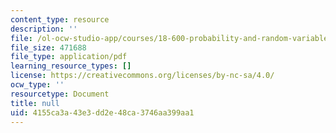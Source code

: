 ```yaml
---
content_type: resource
description: ''
file: /ol-ocw-studio-app/courses/18-600-probability-and-random-variables-fall-2019/4155ca3a43e3dd2e48ca3746aa399aa1_MIT18_600F19_lec36.pdf
file_size: 471688
file_type: application/pdf
learning_resource_types: []
license: https://creativecommons.org/licenses/by-nc-sa/4.0/
ocw_type: ''
resourcetype: Document
title: null
uid: 4155ca3a-43e3-dd2e-48ca-3746aa399aa1
---
```


